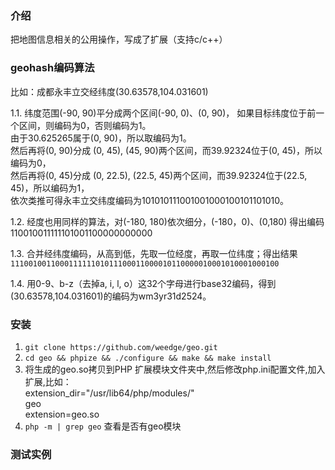 ### 介绍
把地图信息相关的公用操作，写成了扩展（支持c/c++）  

### geohash编码算法

比如：成都永丰立交经纬度(30.63578,104.031601)

1.1. 纬度范围(-90, 90)平分成两个区间(-90, 0)、(0, 90)， 如果目标纬度位于前一个区间，则编码为0，否则编码为1。  
由于30.625265属于(0, 90)，所以取编码为1。  
然后再将(0, 90)分成 (0, 45), (45, 90)两个区间，而39.92324位于(0, 45)，所以编码为0，  
然后再将(0, 45)分成 (0, 22.5), (22.5, 45)两个区间，而39.92324位于(22.5, 45)，所以编码为1，  
依次类推可得永丰立交纬度编码为101010111001001000100101101010。  

1.2. 经度也用同样的算法，对(-180, 180)依次细分，(-180，0)、(0,180) 得出编码110010011111101001100000000000  

1.3. 合并经纬度编码，从高到低，先取一位经度，再取一位纬度；得出结果   `111001001100011111101011100011000010110000010001010001000100`

1.4. 用0-9、b-z（去掉a, i, l, o）这32个字母进行base32编码，得到(30.63578,104.031601)的编码为wm3yr31d2524。  


### 安装
1. `git clone https://github.com/weedge/geo.git`
2. `cd geo && phpize && ./configure && make && make install`
3. 将生成的geo.so拷贝到PHP 扩展模块文件夹中,然后修改php.ini配置文件,加入扩展,比如：  
        extension_dir="/usr/lib64/php/modules/"  
        geo  
        extension=geo.so
4. `php -m | grep geo` 查看是否有geo模块


### 测试实例
